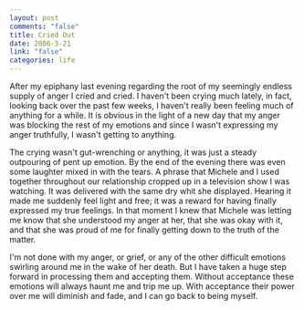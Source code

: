 ```yaml
--- 
layout: post
comments: "false"
title: Cried Out
date: 2006-3-21
link: "false"
categories: life
---
```

After my epiphany last evening regarding the root of my seemingly endless supply of anger I cried and cried. I haven't been crying much lately, in fact, looking back over the past few weeks, I haven't really been feeling much of anything for a while. It is obvious in the light of a new day that my anger was blocking the rest of my emotions and since I wasn't expressing my anger truthfully, I wasn't getting to anything.

The crying wasn't gut-wrenching or anything, it was just a steady outpouring of pent up emotion. By the end of the evening there was even some laughter mixed in with the tears. A phrase that Michele and I used together throughout our relationship cropped up in a television show I was watching. It was delivered with the same dry whit she displayed. Hearing it made me suddenly feel light and free; it was a reward for having finally expressed my true feelings. In that moment I knew that Michele was letting me know that she understood my anger at her, that she was okay with it, and that she was proud of me for finally getting down to the truth of the matter.

I'm not done with my anger, or grief, or any of the other difficult emotions swirling around me in the wake of her death. But I have taken a huge step forward in processing them and accepting them. Without acceptance these emotions will always haunt me and trip me up. With acceptance their power over me will diminish and fade, and I can go back to being myself.
